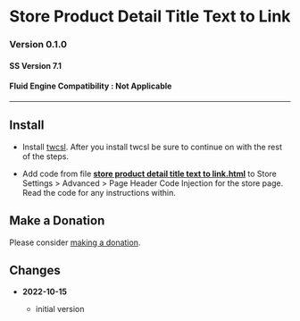 # Store Product Detail Title Text to Link

### Version 0.1.0

#### SS Version 7.1

#### Fluid Engine Compatibility : Not Applicable

---

## Install

* Install [twcsl][1]. After you install twcsl be sure to continue on with the
  rest of the steps.
  
* Add code from file **[store product detail title text to link.html][2]** to
  Store Settings > Advanced > Page Header Code Injection for the store page.
  Read the code for any instructions within.

## Make a Donation

Please consider [making a donation][3].

## Changes

<!-- * **2021-05-08**

  * verified code works on v7.0 using Brine template family
  * bumped version to 0.1d2
  -->
* **2022-10-15**

  * initial version

[1]: https://github.com/tomsWebConsulting/twcsl#install-options
[2]: store%20product%20detail%20title%20text%20to%20link.html#L1
[3]: https://github.com/tomsWebConsulting/twcsl#make-a-donation
